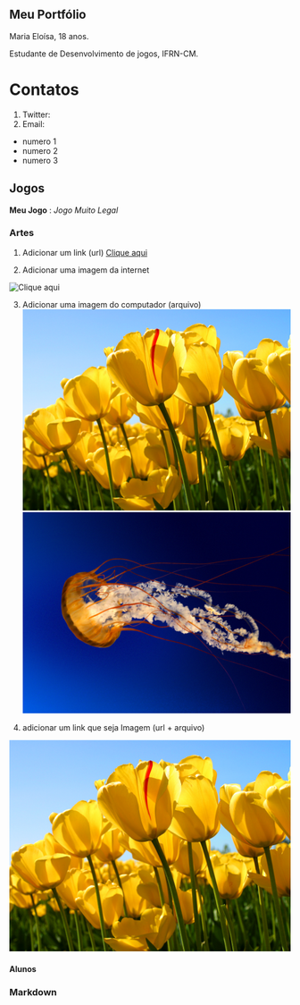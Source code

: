 ## Meu Portfólio

Maria Eloísa, 18 anos.

Estudante de Desenvolvimento de jogos, IFRN-CM.

# Contatos

1. Twitter:
2. Email:

- numero 1 
- numero 2
- numero 3

## Jogos

**Meu Jogo** : _Jogo Muito Legal_

### Artes

1. Adicionar um link (url)
[Clique aqui](https://www.animalepetshop.com.br/wp-content/uploads/2017/09/cria-de-husky-siberiano-1.jpg)

2. Adicionar uma imagem da internet

![Clique aqui](https://www.animalepetshop.com.br/wp-content/uploads/2017/09/cria-de-husky-siberiano-1.jpg)

3. Adicionar uma imagem do computador (arquivo)
![Imagem1](Tulips.jpg)
![Imagem2](Jellyfish.jpg)

4. adicionar um link que seja Imagem (url + arquivo)

[![Imagem1](Tulips.jpg)](http://Twitter.com)

#### Alunos


### Markdown


